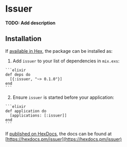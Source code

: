 # Issuer

**TODO: Add description**

## Installation

If [available in Hex](https://hex.pm/docs/publish), the package can be installed as:

  1. Add `issuer` to your list of dependencies in `mix.exs`:

    ```elixir
    def deps do
      [{:issuer, "~> 0.1.0"}]
    end
    ```

  2. Ensure `issuer` is started before your application:

    ```elixir
    def application do
      [applications: [:issuer]]
    end
    ```

If [published on HexDocs](https://hex.pm/docs/tasks#hex_docs), the docs can
be found at [https://hexdocs.pm/issuer](https://hexdocs.pm/issuer)


